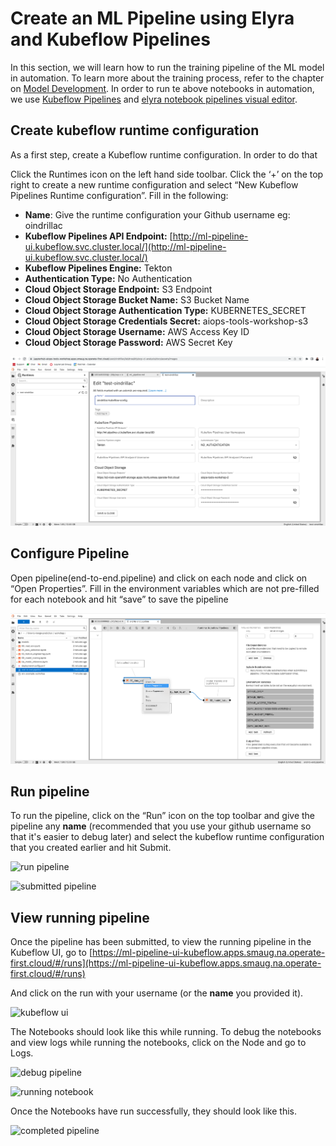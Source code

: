# Create an ML Pipeline using Elyra and Kubeflow Pipelines

In this section, we will learn how to run the training pipeline of the ML model in automation. To learn more about the training process, refer to the chapter on [Model Development](https://aicoe-aiops.github.io/ocp-ci-analysis/docs/workshop/model_development.html). In order to run te above notebooks in automation, we use [Kubeflow Pipelines](https://www.kubeflow.org/docs/components/pipelines/introduction/) and [elyra notebook pipelines visual editor](https://elyra.readthedocs.io/en/stable/).

## Create kubeflow runtime configuration

As a first step, create a Kubeflow runtime configuration. In order to do that

Click the Runtimes icon on the left hand side toolbar. Click the ‘+’ on the top right to create a new runtime configuration and select “New Kubeflow Pipelines Runtime configuration”. Fill in the following:

* **Name**: Give the runtime configuration your Github username eg: oindrillac
* **Kubeflow Pipelines API Endpoint:** [http://ml-pipeline-ui.kubeflow.svc.cluster.local/](http://ml-pipeline-ui.kubeflow.svc.cluster.local/)
* **Kubeflow Pipelines Engine:** Tekton
* **Authentication Type:** No Authentication
* **Cloud Object Storage Endpoint:** S3 Endpoint
* **Cloud Object Storage Bucket Name:** S3 Bucket Name
* **Cloud Object Storage Authentication Type:** KUBERNETES_SECRET
* **Cloud Object Storage Credentials Secret:** aiops-tools-workshop-s3
* **Cloud Object Storage Username:** AWS Access Key ID
* **Cloud Object Storage Password:** AWS Secret Key

![kubeflow pipeline runtime config](../assets/images/ml-pipeline-kfp-config.png "image_tooltip")

## Configure Pipeline

Open pipeline(end-to-end.pipeline) and click on each node and click on “Open Properties”. Fill in the environment variables which are not pre-filled for each notebook and hit “save” to save the pipeline

![pipeline nodes](../assets/images/ml-pipeline-pipeline-nodes.png "image_tooltip")

## Run pipeline

To run the pipeline, click on the “Run” icon on the top toolbar and give the pipeline any **name** (recommended that you use your github username so that it's easier to debug later) and select the kubeflow runtime configuration that you created earlier and hit Submit.

![run pipeline](../assets/images/ml-pipeline-run-pipeline.png "image_tooltip")

![submitted pipeline](../assets/images/ml-pipeline-submitted-pipeline.png "image_tooltip")

## View running pipeline

Once the pipeline has been submitted, to view the running pipeline in the Kubeflow UI, go to [https://ml-pipeline-ui-kubeflow.apps.smaug.na.operate-first.cloud/#/runs](https://ml-pipeline-ui-kubeflow.apps.smaug.na.operate-first.cloud/#/runs)

And click on the run with your username (or the **name** you provided it).

![kubeflow ui](../assets/images/ml-pipeline-kfp-ui.png "image_tooltip")

The Notebooks should look like this while running. To debug the notebooks and view logs while running the notebooks, click on the Node and go to Logs.

![debug pipeline](../assets/images/ml-pipeline-debug-pipeline.png "image_tooltip")

![running notebook](../assets/images/ml-pipeline-running-nb.png "image_tooltip")

Once the Notebooks have run successfully, they should look like this.

![completed pipeline](../assets/images/ml-pipeline-completed-pipeline.png "image_tooltip")
